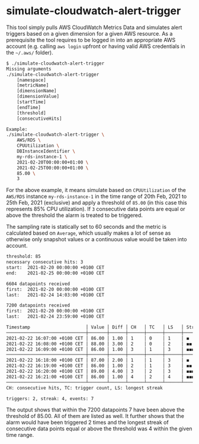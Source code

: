 # simulate-cloudwatch-alert-trigger

This tool simply pulls AWS CloudWatch Metrics Data and simulates alert triggers based on a given dimension for a given AWS resource. As a prerequisite the tool requires to be logged in into an appropriate AWS account (e.g. calling `aws login` upfront or having valid AWS credentials in the `~/.aws/` folder).

```bash
$ ./simulate-cloudwatch-alert-trigger
Missing arguments
./simulate-cloudwatch-alert-trigger
	[namespace]
	[metricName]
	[dimensionName]
	[dimensionValue]
	[startTime]
	[endTime]
	[threshold]
	[consecutiveHits]

Example:
./simulate-cloudwatch-alert-trigger \
	AWS/RDS \
	CPUUtilization \
	DBInstanceIdentifier \
	my-rds-instance-1 \
	2021-02-20T00:00:00+01:00 \
	2021-02-25T00:00:00+01:00 \
	85.00 \
	3
```

For the above example, it means simulate based on `CPUUtilization` of the `AWS/RDS` instance `my-rds-instance-1` in the time range of 20th Feb, 2021 to 25th Feb, 2021 (exclusive) and apply a threshold of `85.00` (in this case this represents 85% CPU utilization). If `3` consecutive data points are equal or above the threshold the alarm is treated to be triggered.

The sampling rate is statically set to 60 seconds and the metric is calculated based on `Average`, which usually makes a lot of sense as otherwise only snapshot values or a continuous value would be taken into account.

```bash
threshold: 85
necessary consecutive hits: 3
start:  2021-02-20 00:00:00 +0100 CET
end:    2021-02-25 00:00:00 +0100 CET

6604 datapoints received
first:  2021-02-20 00:00:00 +0100 CET
last:   2021-02-24 14:03:00 +0100 CET

7200 datapoints received
first:  2021-02-20 00:00:00 +0100 CET
last:   2021-02-24 23:59:00 +0100 CET

Timestamp                     │ Value │ Diff │ CH   │ TC   │ LS   │ Streak
──────────────────────────────┼───────┼──────┼──────┼──────┼──────┼────────────────────
2021-02-22 16:07:00 +0100 CET │ 86.00 │ 1.00 │ 1    │ 0    │ 1    │ ◼
2021-02-22 16:08:00 +0100 CET │ 88.00 │ 3.00 │ 2    │ 0    │ 2    │ ◼◼
2021-02-22 16:09:00 +0100 CET │ 86.00 │ 1.00 │ 3    │ 1    │ 3    │ ◼◼◼
──────────────────────────────┼───────┼──────┼──────┼──────┼──────┼────────────────────
2021-02-22 16:18:00 +0100 CET │ 87.00 │ 2.00 │ 1    │ 1    │ 3    │ ◼
2021-02-22 16:19:00 +0100 CET │ 86.00 │ 1.00 │ 2    │ 1    │ 3    │ ◼◼
2021-02-22 16:20:00 +0100 CET │ 89.00 │ 4.00 │ 3    │ 2    │ 3    │ ◼◼◼
2021-02-22 16:21:00 +0100 CET │ 86.00 │ 1.00 │ 4    │ 2    │ 4    │ ◼◼◼◼
──────────────────────────────┴───────┴──────┴──────┴──────┴──────┴────────────────────
CH: consecutive hits, TC: trigger count, LS: longest streak

triggers: 2, streak: 4, events: 7
```

The output shows that within the 7200 datapoints 7 have been above the threshold of 85.00. All of them are listed as well. It further shows that the alarm would have been triggered 2 times and the longest streak of consecutive data points equal or above the threshold was 4 within the given time range.
